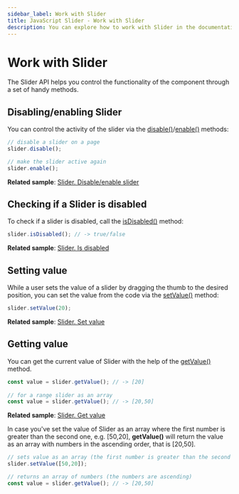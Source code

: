```yaml
---
sidebar_label: Work with Slider
title: JavaScript Slider - Work with Slider 
description: You can explore how to work with Slider in the documentation of the DHTMLX JavaScript UI library. Browse developer guides and API reference, try out code examples and live demos, and download a free 30-day evaluation version of DHTMLX Suite 7.
---
```


# Work with Slider

The Slider API helps you control the functionality of the component through a set of handy methods.

## Disabling/enabling Slider

You can control the activity of the slider via the [disable()](slider/api/slider_disable_method.md)/[enable()](slider/api/slider_enable_method.md) methods:

~~~js
// disable a slider on a page
slider.disable();

// make the slider active again
slider.enable();
~~~

**Related sample**: [Slider. Disable/enable slider](https://snippet.dhtmlx.com/po9hsc2l)

## Checking if a Slider is disabled

To check if a slider is disabled, call the [isDisabled()](slider/api/slider_isdisabled_method.md) method:

~~~js
slider.isDisabled(); // -> true/false
~~~

**Related sample**: [Slider. Is disabled](https://snippet.dhtmlx.com/fbo18fue)

## Setting value

While a user sets the value of a slider by dragging the thumb to the desired position, you can set the value from the code via the [setValue()](slider/api/slider_setvalue_method.md) method:

~~~js
slider.setValue(20);
~~~

**Related sample**: [Slider. Set value](https://snippet.dhtmlx.com/shw55sub)

## Getting value

You can get the current value of Slider with the help of the [getValue()](slider/api/slider_getvalue_method.md) method.

~~~js
const value = slider.getValue(); // -> [20]
 
// for a range slider as an array
const value = slider.getValue(); // -> [20,50]
~~~

**Related sample**: [Slider. Get value](https://snippet.dhtmlx.com/xlb8nbdx)

In case you've set the value of Slider as an array where the first number is greater than the second one, e.g. [50,20], **getValue()** will return the value as an array with numbers in the ascending order, that is [20,50].

~~~js
// sets value as an array (the first number is greater than the second one)
slider.setValue([50,20]);

// returns an array of numbers (the numbers are ascending)
const value = slider.getValue(); // -> [20,50]
~~~
